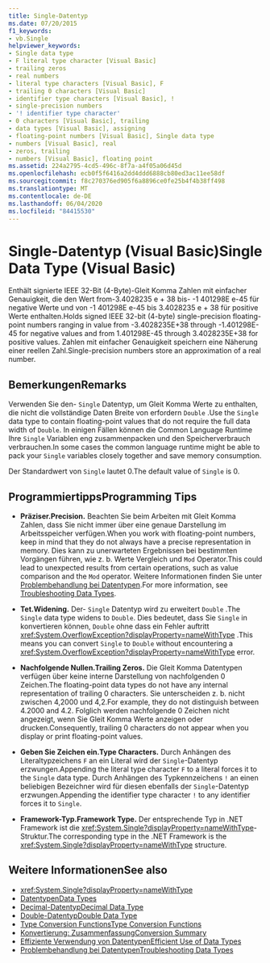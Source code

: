 ```yaml
---
title: Single-Datentyp
ms.date: 07/20/2015
f1_keywords:
- vb.Single
helpviewer_keywords:
- Single data type
- F literal type character [Visual Basic]
- trailing zeros
- real numbers
- literal type characters [Visual Basic], F
- trailing 0 characters [Visual Basic]
- identifier type characters [Visual Basic], !
- single-precision numbers
- '! identifier type character'
- 0 characters [Visual Basic], trailing
- data types [Visual Basic], assigning
- floating-point numbers [Visual Basic], Single data type
- numbers [Visual Basic], real
- zeros, trailing
- numbers [Visual Basic], floating point
ms.assetid: 224a2795-4cd5-496c-8f7a-a4f05a06d45d
ms.openlocfilehash: ecb0f5f6416a2dd4ddd6888cb80ed3ac11ee58df
ms.sourcegitcommit: f8c270376ed905f6a8896ce0fe25b4f4b38ff498
ms.translationtype: MT
ms.contentlocale: de-DE
ms.lasthandoff: 06/04/2020
ms.locfileid: "84415530"
---
```

# <a name="single-data-type-visual-basic"></a><span data-ttu-id="605b3-102">Single-Datentyp (Visual Basic)</span><span class="sxs-lookup"><span data-stu-id="605b3-102">Single Data Type (Visual Basic)</span></span>

<span data-ttu-id="605b3-103">Enthält signierte IEEE 32-Bit (4-Byte)-Gleit Komma Zahlen mit einfacher Genauigkeit, die den Wert from-3.4028235 e + 38 bis- -1 401298E e-45 für negative Werte und von -1 401298E e-45 bis 3.4028235 e + 38 für positive Werte enthalten.</span><span class="sxs-lookup"><span data-stu-id="605b3-103">Holds signed IEEE 32-bit (4-byte) single-precision floating-point numbers ranging in value from -3.4028235E+38 through -1.401298E-45 for negative values and from 1.401298E-45 through 3.4028235E+38 for positive values.</span></span> <span data-ttu-id="605b3-104">Zahlen mit einfacher Genauigkeit speichern eine Näherung einer reellen Zahl.</span><span class="sxs-lookup"><span data-stu-id="605b3-104">Single-precision numbers store an approximation of a real number.</span></span>  
  
## <a name="remarks"></a><span data-ttu-id="605b3-105">Bemerkungen</span><span class="sxs-lookup"><span data-stu-id="605b3-105">Remarks</span></span>  

 <span data-ttu-id="605b3-106">Verwenden Sie den- `Single` Datentyp, um Gleit Komma Werte zu enthalten, die nicht die vollständige Daten Breite von erfordern `Double` .</span><span class="sxs-lookup"><span data-stu-id="605b3-106">Use the `Single` data type to contain floating-point values that do not require the full data width of `Double`.</span></span> <span data-ttu-id="605b3-107">In einigen Fällen können die Common Language Runtime Ihre `Single` Variablen eng zusammenpacken und den Speicherverbrauch verbrauchen.</span><span class="sxs-lookup"><span data-stu-id="605b3-107">In some cases the common language runtime might be able to pack your `Single` variables closely together and save memory consumption.</span></span>  
  
 <span data-ttu-id="605b3-108">Der Standardwert von `Single` lautet 0.</span><span class="sxs-lookup"><span data-stu-id="605b3-108">The default value of `Single` is 0.</span></span>  
  
## <a name="programming-tips"></a><span data-ttu-id="605b3-109">Programmiertipps</span><span class="sxs-lookup"><span data-stu-id="605b3-109">Programming Tips</span></span>  
  
- <span data-ttu-id="605b3-110">**Präziser.**</span><span class="sxs-lookup"><span data-stu-id="605b3-110">**Precision.**</span></span> <span data-ttu-id="605b3-111">Beachten Sie beim Arbeiten mit Gleit Komma Zahlen, dass Sie nicht immer über eine genaue Darstellung im Arbeitsspeicher verfügen.</span><span class="sxs-lookup"><span data-stu-id="605b3-111">When you work with floating-point numbers, keep in mind that they do not always have a precise representation in memory.</span></span> <span data-ttu-id="605b3-112">Dies kann zu unerwarteten Ergebnissen bei bestimmten Vorgängen führen, wie z. b. Werte Vergleich und `Mod` Operator.</span><span class="sxs-lookup"><span data-stu-id="605b3-112">This could lead to unexpected results from certain operations, such as value comparison and the `Mod` operator.</span></span> <span data-ttu-id="605b3-113">Weitere Informationen finden Sie unter [Problembehandlung bei Datentypen](../../programming-guide/language-features/data-types/troubleshooting-data-types.md).</span><span class="sxs-lookup"><span data-stu-id="605b3-113">For more information, see [Troubleshooting Data Types](../../programming-guide/language-features/data-types/troubleshooting-data-types.md).</span></span>  
  
- <span data-ttu-id="605b3-114">**Tet.**</span><span class="sxs-lookup"><span data-stu-id="605b3-114">**Widening.**</span></span> <span data-ttu-id="605b3-115">Der- `Single` Datentyp wird zu erweitert `Double` .</span><span class="sxs-lookup"><span data-stu-id="605b3-115">The `Single` data type widens to `Double`.</span></span> <span data-ttu-id="605b3-116">Dies bedeutet, dass Sie `Single` in konvertieren können, `Double` ohne dass ein Fehler auftritt <xref:System.OverflowException?displayProperty=nameWithType> .</span><span class="sxs-lookup"><span data-stu-id="605b3-116">This means you can convert `Single` to `Double` without encountering a <xref:System.OverflowException?displayProperty=nameWithType> error.</span></span>  
  
- <span data-ttu-id="605b3-117">**Nachfolgende Nullen.**</span><span class="sxs-lookup"><span data-stu-id="605b3-117">**Trailing Zeros.**</span></span> <span data-ttu-id="605b3-118">Die Gleit Komma Datentypen verfügen über keine interne Darstellung von nachfolgenden 0 Zeichen.</span><span class="sxs-lookup"><span data-stu-id="605b3-118">The floating-point data types do not have any internal representation of trailing 0 characters.</span></span> <span data-ttu-id="605b3-119">Sie unterscheiden z. b. nicht zwischen 4,2000 und 4,2.</span><span class="sxs-lookup"><span data-stu-id="605b3-119">For example, they do not distinguish between 4.2000 and 4.2.</span></span> <span data-ttu-id="605b3-120">Folglich werden nachfolgende 0 Zeichen nicht angezeigt, wenn Sie Gleit Komma Werte anzeigen oder drucken.</span><span class="sxs-lookup"><span data-stu-id="605b3-120">Consequently, trailing 0 characters do not appear when you display or print floating-point values.</span></span>  
  
- <span data-ttu-id="605b3-121">**Geben Sie Zeichen ein.**</span><span class="sxs-lookup"><span data-stu-id="605b3-121">**Type Characters.**</span></span> <span data-ttu-id="605b3-122">Durch Anhängen des Literaltypzeichens `F` an ein Literal wird der `Single`-Datentyp erzwungen.</span><span class="sxs-lookup"><span data-stu-id="605b3-122">Appending the literal type character `F` to a literal forces it to the `Single` data type.</span></span> <span data-ttu-id="605b3-123">Durch Anhängen des Typkennzeichens `!` an einen beliebigen Bezeichner wird für diesen ebenfalls der `Single`-Datentyp erzwungen.</span><span class="sxs-lookup"><span data-stu-id="605b3-123">Appending the identifier type character `!` to any identifier forces it to `Single`.</span></span>  
  
- <span data-ttu-id="605b3-124">**Framework-Typ.**</span><span class="sxs-lookup"><span data-stu-id="605b3-124">**Framework Type.**</span></span> <span data-ttu-id="605b3-125">Der entsprechende Typ in .NET Framework ist die <xref:System.Single?displayProperty=nameWithType>-Struktur.</span><span class="sxs-lookup"><span data-stu-id="605b3-125">The corresponding type in the .NET Framework is the <xref:System.Single?displayProperty=nameWithType> structure.</span></span>  
  
## <a name="see-also"></a><span data-ttu-id="605b3-126">Weitere Informationen</span><span class="sxs-lookup"><span data-stu-id="605b3-126">See also</span></span>

- <xref:System.Single?displayProperty=nameWithType>
- [<span data-ttu-id="605b3-127">Datentypen</span><span class="sxs-lookup"><span data-stu-id="605b3-127">Data Types</span></span>](index.md)
- [<span data-ttu-id="605b3-128">Decimal-Datentyp</span><span class="sxs-lookup"><span data-stu-id="605b3-128">Decimal Data Type</span></span>](decimal-data-type.md)
- [<span data-ttu-id="605b3-129">Double-Datentyp</span><span class="sxs-lookup"><span data-stu-id="605b3-129">Double Data Type</span></span>](double-data-type.md)
- [<span data-ttu-id="605b3-130">Type Conversion Functions</span><span class="sxs-lookup"><span data-stu-id="605b3-130">Type Conversion Functions</span></span>](../functions/type-conversion-functions.md)
- [<span data-ttu-id="605b3-131">Konvertierung: Zusammenfassung</span><span class="sxs-lookup"><span data-stu-id="605b3-131">Conversion Summary</span></span>](../keywords/conversion-summary.md)
- [<span data-ttu-id="605b3-132">Effiziente Verwendung von Datentypen</span><span class="sxs-lookup"><span data-stu-id="605b3-132">Efficient Use of Data Types</span></span>](../../programming-guide/language-features/data-types/efficient-use-of-data-types.md)
- [<span data-ttu-id="605b3-133">Problembehandlung bei Datentypen</span><span class="sxs-lookup"><span data-stu-id="605b3-133">Troubleshooting Data Types</span></span>](../../programming-guide/language-features/data-types/troubleshooting-data-types.md)
